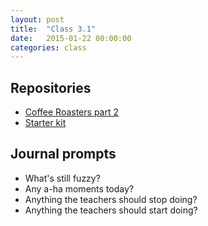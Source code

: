 ```yaml
---
layout: post
title:  "Class 3.1"
date:   2015-01-22 00:00:00
categories: class
---
```


## Repositories

* [Coffee Roasters part 2](https://github.com/tsl-html-css/Coffee/tree/Coffee-Part-Deux)
* [Starter kit](https://github.com/tsl-html-css/scaffold)

## Journal prompts

* What's still fuzzy?
* Any a-ha moments today?
* Anything the teachers should stop doing?
* Anything the teachers should start doing?
